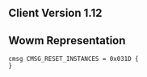 ## Client Version 1.12

## Wowm Representation
```rust,ignore
cmsg CMSG_RESET_INSTANCES = 0x031D {
}

```
